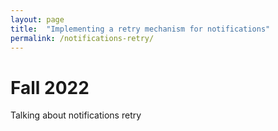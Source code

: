 ```yaml
---
layout: page
title:  "Implementing a retry mechanism for notifications"
permalink: /notifications-retry/
---
```


# Fall 2022

Talking about notifications retry
